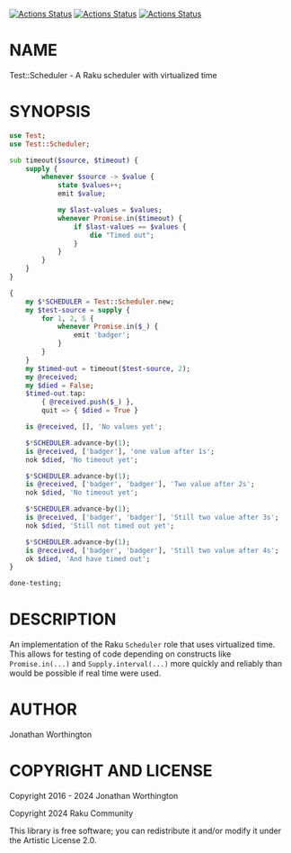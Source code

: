 [![Actions Status](https://github.com/raku-community-modules/Test-Scheduler/actions/workflows/linux.yml/badge.svg)](https://github.com/raku-community-modules/Test-Scheduler/actions) [![Actions Status](https://github.com/raku-community-modules/Test-Scheduler/actions/workflows/macos.yml/badge.svg)](https://github.com/raku-community-modules/Test-Scheduler/actions) [![Actions Status](https://github.com/raku-community-modules/Test-Scheduler/actions/workflows/windows.yml/badge.svg)](https://github.com/raku-community-modules/Test-Scheduler/actions)

NAME
====

Test::Scheduler - A Raku scheduler with virtualized time

SYNOPSIS
========

```raku
use Test;
use Test::Scheduler;

sub timeout($source, $timeout) {
    supply {
        whenever $source -> $value {
            state $values++;
            emit $value;

            my $last-values = $values;
            whenever Promise.in($timeout) {
                if $last-values == $values {
                    die "Timed out";
                }
            }
        }
    }
}

{
    my $*SCHEDULER = Test::Scheduler.new;
    my $test-source = supply {
        for 1, 2, 5 {
            whenever Promise.in($_) {
                emit 'badger';
            }
        }
    }
    my $timed-out = timeout($test-source, 2);
    my @received;
    my $died = False;
    $timed-out.tap:
        { @received.push($_) },
        quit => { $died = True }

    is @received, [], 'No values yet';

    $*SCHEDULER.advance-by(1);
    is @received, ['badger'], 'one value after 1s';
    nok $died, 'No timeout yet';

    $*SCHEDULER.advance-by(1);
    is @received, ['badger', 'badger'], 'Two value after 2s';
    nok $died, 'No timeout yet';

    $*SCHEDULER.advance-by(1);
    is @received, ['badger', 'badger'], 'Still two value after 3s';
    nok $died, 'Still not timed out yet';

    $*SCHEDULER.advance-by(1);
    is @received, ['badger', 'badger'], 'Still two value after 4s';
    ok $died, 'And have timed out';
}

done-testing;
```

DESCRIPTION
===========

An implementation of the Raku `Scheduler` role that uses virtualized time. This allows for testing of code depending on constructs like `Promise.in(...)` and `Supply.interval(...)` more quickly and reliably than would be possible if real time were used.

AUTHOR
======

Jonathan Worthington

COPYRIGHT AND LICENSE
=====================

Copyright 2016 - 2024 Jonathan Worthington

Copyright 2024 Raku Community

This library is free software; you can redistribute it and/or modify it under the Artistic License 2.0.


